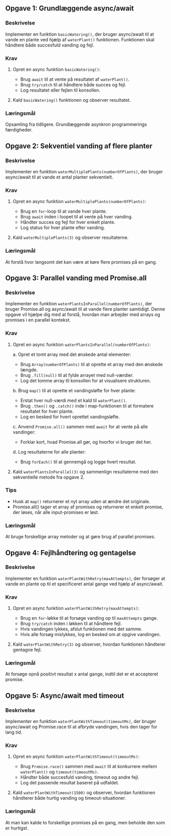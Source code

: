 ## Opgave 1: Grundlæggende async/await

### Beskrivelse

Implementer en funktion `basicWatering()`, der bruger async/await til at vande en plante ved hjælp af `waterPlant()` funktionen. Funktionen skal håndtere både succesfuld vanding og fejl.

### Krav

1. Opret en async funktion `basicWatering()`:
   - Brug `await` til at vente på resultatet af `waterPlant()`.
   - Brug `try/catch` til at håndtere både succes og fejl.
   - Log resultatet eller fejlen til konsollen.

2. Kald `basicWatering()` funktionen og observer resultatet.

### Læringsmål
Opsamling fra tidligere. Grundlæggende asynkron programmerings færdigheder.

## Opgave 2: Sekventiel vanding af flere planter

### Beskrivelse

Implementer en funktion `waterMultiplePlants(numberOfPlants)`, der bruger async/await til at vande et antal planter sekventielt.

### Krav

1. Opret en async funktion `waterMultiplePlants(numberOfPlants)`:
   - Brug en `for`-loop til at vande hver plante.
   - Brug `await` inden i loopet til at vente på hver vanding.
   - Håndter succes og fejl for hver enkelt plante.
   - Log status for hver plante efter vanding.

2. Kald `waterMultiplePlants(3)` og observer resultaterne.

### Læringsmål
At forstå hvor langsomt det kan være at køre flere promises på en gang.

## Opgave 3: Parallel vanding med Promise.all

### Beskrivelse

Implementer en funktion `waterPlantsInParallel(numberOfPlants)`, der bruger Promise.all og async/await til at vande flere planter samtidigt. Denne opgave vil hjælpe dig med at forstå, hvordan man arbejder med arrays og promises i en parallel kontekst.

### Krav

1. Opret en async funktion `waterPlantsInParallel(numberOfPlants)`:
   
   a. Opret et tomt array med det ønskede antal elementer:
      - Brug `Array(numberOfPlants)` til at oprette et array med den ønskede længde.
      - Brug `.fill(null)` til at fylde arrayet med null-værdier.
      - Log det tomme array til konsollen for at visualisere strukturen.
   
   b. Brug `map()` til at oprette et vandingsløfte for hver plante:
      - Erstat hver null-værdi med et kald til `waterPlant()`.
      - Brug `.then()` og `.catch()` inde i map-funktionen til at formatere resultatet for hver plante.
      - Log en besked for hvert oprettet vandingsløfte.
   
   c. Anvend `Promise.all()` sammen med `await` for at vente på alle vandinger:
      - Forklar kort, hvad Promise.all gør, og hvorfor vi bruger det her.
   
   d. Log resultaterne for alle planter:
      - Brug `forEach()` til at gennemgå og logge hvert resultat.

2. Kald `waterPlantsInParallel(3)` og sammenlign resultaterne med den sekventielle metode fra opgave 2.

### Tips

- Husk at `map()` returnerer et nyt array uden at ændre det originale.
- Promise.all() tager et array af promises og returnerer et enkelt promise, der løses, når alle input-promises er løst.

### Læringsmål
At bruge forskellige array metoder og at gøre brug af parallel promises.


## Opgave 4: Fejlhåndtering og gentagelse

### Beskrivelse

Implementer en funktion `waterPlantWithRetry(maxAttempts)`, der forsøger at vande en plante op til et specificeret antal gange ved hjælp af async/await.

### Krav

1. Opret en async funktion `waterPlantWithRetry(maxAttempts)`:
   - Brug en `for`-løkke til at forsøge vanding op til `maxAttempts` gange.
   - Brug `try/catch` inden i løkken til at håndtere fejl.
   - Hvis vandingen lykkes, afslut funktionen med det samme.
   - Hvis alle forsøg mislykkes, log en besked om at opgive vandingen.

2. Kald `waterPlantWithRetry(3)` og observer, hvordan funktionen håndterer gentagne fejl.

### Læringsmål
At forsøge opnå positivt resultat x antal gange, indtil det er et accepteret promise.


## Opgave 5: Async/await med timeout

### Beskrivelse

Implementer en funktion `waterPlantWithTimeout(timeoutMs)`, der bruger async/await og Promise.race til at afbryde vandingen, hvis den tager for lang tid.

### Krav

1. Opret en async funktion `waterPlantWithTimeout(timeoutMs)`:
   - Brug `Promise.race()` sammen med `await` til at konkurrere mellem `waterPlant()` og `timeout(timeoutMs)`.
   - Håndter både succesfuld vanding, timeout og andre fejl.
   - Log det passende resultat baseret på udfaldet.

2. Kald `waterPlantWithTimeout(1500)` og observer, hvordan funktionen håndterer både hurtig vanding og timeout-situationer.

### Læringsmål
At man kan kalde to forskellige promises på en gang, men beholde den som er hurtigst. 
